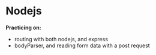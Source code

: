 # Nodejs

**Practicing on:**

- routing with both nodejs, and express
- bodyParser, and reading form data with a post request
